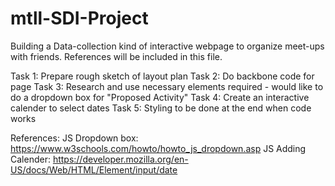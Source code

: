 # mtll-SDI-Project

Building a Data-collection kind of interactive webpage to organize meet-ups with friends.
References will be included in this file.

Task 1: Prepare rough sketch of layout plan
Task 2: Do backbone code for page
Task 3: Research and use necessary elements required - would like to do a dropdown box for "Proposed Activity"
Task 4: Create an interactive calender to select dates
Task 5: Styling to be done at the end when code works

References:
JS Dropdown box: https://www.w3schools.com/howto/howto_js_dropdown.asp
JS Adding Calender: https://developer.mozilla.org/en-US/docs/Web/HTML/Element/input/date
